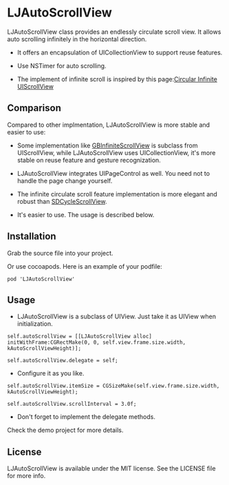 LJAutoScrollView
=================

LJAutoScrollView class provides an endlessly circulate scroll view. It allows auto scrolling infinitely in the horizontal direction.

- It offers an encapsulation of UICollectionView to support reuse features.

- Use NSTimer for auto scrolling.

- The implement of infinite scroll is inspired by this page:[Circular Infinite UIScrollView]

Comparison
-----------

Compared to other implmentation, LJAutoScrollView is more stable and easier to use:
- Some implementation like [GBInfiniteScrollView] is subclass from UIScrollView, while LJAutoScrollView uses UICollectionView, it's more stable on reuse feature and gesture recognization.

- LJAutoScrollView integrates UIPageControl as well. You need not to handle the page change yourself.

- The infinite circulate scroll feature implementation is more elegant and robust than [SDCycleScrollView].

- It's easier to use. The usage is described below.

Installation
----------
Grab the source file into your project.

Or use cocoapods. Here is an example of your podfile:

```
pod 'LJAutoScrollView'
```

Usage
------
- LJAutoScrollView is a subclass of UIView. Just take it as UIView when initialization.
```
self.autoScrollView = [[LJAutoScrollView alloc] initWithFrame:CGRectMake(0, 0, self.view.frame.size.width, kAutoScrollViewHeight)];

self.autoScrollView.delegate = self;
```

- Configure it as you like.

```
self.autoScrollView.itemSize = CGSizeMake(self.view.frame.size.width, kAutoScrollViewHeight);

self.autoScrollView.scrollInterval = 3.0f;
```

- Don't forget to implement the delegate methods.

Check the demo project for more details.

License
-----------
LJAutoScrollView is available under the MIT license. See the LICENSE file for more info.

[Circular Infinite UIScrollView]:http://iosdevelopertips.com/user-interface/creating-circular-and-infinite-uiscrollviews.html
[GBInfiniteScrollView]:https://github.com/gblancogarcia/GBInfiniteScrollView
[SDCycleScrollView]:https://github.com/gsdios/SDCycleScrollView
